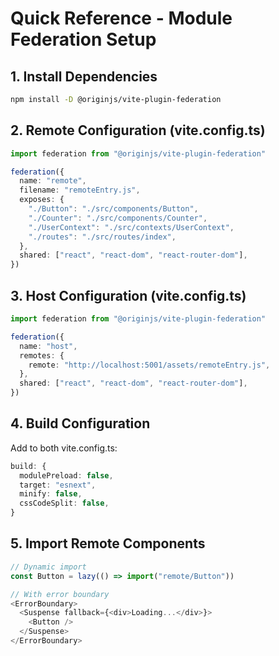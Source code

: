 # Quick Reference - Module Federation Setup

## 1. Install Dependencies
```bash
npm install -D @originjs/vite-plugin-federation
```

## 2. Remote Configuration (vite.config.ts)
```typescript
import federation from "@originjs/vite-plugin-federation"

federation({
  name: "remote",
  filename: "remoteEntry.js",
  exposes: {
    "./Button": "./src/components/Button",
    "./Counter": "./src/components/Counter",
    "./UserContext": "./src/contexts/UserContext",
    "./routes": "./src/routes/index",
  },
  shared: ["react", "react-dom", "react-router-dom"],
})
```

## 3. Host Configuration (vite.config.ts)
```typescript
import federation from "@originjs/vite-plugin-federation"

federation({
  name: "host",
  remotes: {
    remote: "http://localhost:5001/assets/remoteEntry.js",
  },
  shared: ["react", "react-dom", "react-router-dom"],
})
```

## 4. Build Configuration
Add to both vite.config.ts:
```typescript
build: {
  modulePreload: false,
  target: "esnext",
  minify: false,
  cssCodeSplit: false,
}
```

## 5. Import Remote Components
```typescript
// Dynamic import
const Button = lazy(() => import("remote/Button"))

// With error boundary
<ErrorBoundary>
  <Suspense fallback={<div>Loading...</div>}>
    <Button />
  </Suspense>
</ErrorBoundary>
```
